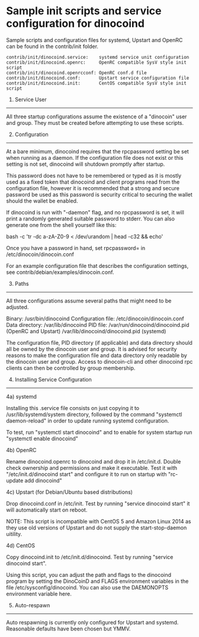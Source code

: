 Sample init scripts and service configuration for dinocoind
==========================================================

Sample scripts and configuration files for systemd, Upstart and OpenRC
can be found in the contrib/init folder.

    contrib/init/dinocoind.service:    systemd service unit configuration
    contrib/init/dinocoind.openrc:     OpenRC compatible SysV style init script
    contrib/init/dinocoind.openrcconf: OpenRC conf.d file
    contrib/init/dinocoind.conf:       Upstart service configuration file
    contrib/init/dinocoind.init:       CentOS compatible SysV style init script

1. Service User
---------------------------------

All three startup configurations assume the existence of a "dinocoin" user
and group.  They must be created before attempting to use these scripts.

2. Configuration
---------------------------------

At a bare minimum, dinocoind requires that the rpcpassword setting be set
when running as a daemon.  If the configuration file does not exist or this
setting is not set, dinocoind will shutdown promptly after startup.

This password does not have to be remembered or typed as it is mostly used
as a fixed token that dinocoind and client programs read from the configuration
file, however it is recommended that a strong and secure password be used
as this password is security critical to securing the wallet should the
wallet be enabled.

If dinocoind is run with "-daemon" flag, and no rpcpassword is set, it will
print a randomly generated suitable password to stderr.  You can also
generate one from the shell yourself like this:

bash -c 'tr -dc a-zA-Z0-9 < /dev/urandom | head -c32 && echo'

Once you have a password in hand, set rpcpassword= in /etc/dinocoin/dinocoin.conf

For an example configuration file that describes the configuration settings,
see contrib/debian/examples/dinocoin.conf.

3. Paths
---------------------------------

All three configurations assume several paths that might need to be adjusted.

Binary:              /usr/bin/dinocoind
Configuration file:  /etc/dinocoin/dinocoin.conf
Data directory:      /var/lib/dinocoind
PID file:            /var/run/dinocoind/dinocoind.pid (OpenRC and Upstart)
                     /var/lib/dinocoind/dinocoind.pid (systemd)

The configuration file, PID directory (if applicable) and data directory
should all be owned by the dinocoin user and group.  It is advised for security
reasons to make the configuration file and data directory only readable by the
dinocoin user and group.  Access to dinocoin-cli and other dinocoind rpc clients
can then be controlled by group membership.

4. Installing Service Configuration
-----------------------------------

4a) systemd

Installing this .service file consists on just copying it to
/usr/lib/systemd/system directory, followed by the command
"systemctl daemon-reload" in order to update running systemd configuration.

To test, run "systemctl start dinocoind" and to enable for system startup run
"systemctl enable dinocoind"

4b) OpenRC

Rename dinocoind.openrc to dinocoind and drop it in /etc/init.d.  Double
check ownership and permissions and make it executable.  Test it with
"/etc/init.d/dinocoind start" and configure it to run on startup with
"rc-update add dinocoind"

4c) Upstart (for Debian/Ubuntu based distributions)

Drop dinocoind.conf in /etc/init.  Test by running "service dinocoind start"
it will automatically start on reboot.

NOTE: This script is incompatible with CentOS 5 and Amazon Linux 2014 as they
use old versions of Upstart and do not supply the start-stop-daemon uitility.

4d) CentOS

Copy dinocoind.init to /etc/init.d/dinocoind. Test by running "service dinocoind start".

Using this script, you can adjust the path and flags to the dinocoind program by
setting the DinoCoinD and FLAGS environment variables in the file
/etc/sysconfig/dinocoind. You can also use the DAEMONOPTS environment variable here.

5. Auto-respawn
-----------------------------------

Auto respawning is currently only configured for Upstart and systemd.
Reasonable defaults have been chosen but YMMV.
